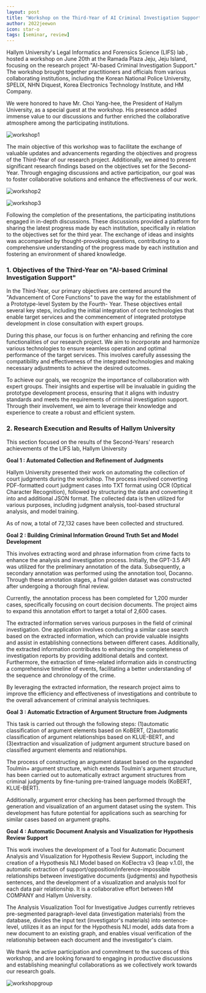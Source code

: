 ```yaml
---
layout: post
title: "Workshop on the Third-Year of AI Criminal Investigation Support Project"
author: 2022jeewon
icon: star-o
tags: [seminar, review]
---
```

Hallym University's Legal Informatics and Forensics Science (LIFS) lab , hosted a workshop on June 20th at the Ramada Plaza Jeju, Jeju Island, focusing on the research project "AI-based Criminal Investigation Support." The workshop brought together practitioners and officials from various collaborating institutions, including the Korean National Police University, SPELIX, NHN Diquest, Korea Electronics Technology Institute, and HM Company.

We were honored to have Mr. Choi Yang-hee, the President of Hallym University, as a special guest at the workshop. His presence added immense value to our discussions and further enriched the collaborative atmosphere among the participating institutions.

![workshop1](/img/news/workshop1.jpg)

The main objective of this workshop was to facilitate the exchange of valuable updates and advancements regarding the objectives and progress of the Third-Year of our research project. Additionally, we aimed to present significant research findings based on the objectives set for the Second-Year. Through engaging discussions and active participation, our goal was to foster collaborative solutions and enhance the effectiveness of our work.

![workshop2](/img/news/workshop_discussion1.jpg)

![workshop3](/img/news/workshop_discussion2.jpg)

Following the completion of the presentations, the participating institutions engaged in in-depth discussions. These discussions provided a platform for sharing the latest progress made by each institution, specifically in relation to the objectives set for the third year. The exchange of ideas and insights was accompanied by thought-provoking questions, contributing to a comprehensive understanding of the progress made by each institution and fostering an environment of shared knowledge.

### 1. Objectives of the Third-Year on "AI-based Criminal Investigation Support"

In the Third-Year, our primary objectives are centered around the "Advancement of Core Functions" to pave the way for the establishment of a Prototype-level System by the Fourth- Year. These objectives entail several key steps, including the initial integration of core technologies that enable target services and the commencement of integrated prototype development in close consultation with expert groups.

During this phase, our focus is on further enhancing and refining the core functionalities of our research project. We aim to incorporate and harmonize various technologies to ensure seamless operation and optimal performance of the target services. This involves carefully assessing the compatibility and effectiveness of the integrated technologies and making necessary adjustments to achieve the desired outcomes.

To achieve our goals, we recognize the importance of collaboration with expert groups. Their insights and expertise will be invaluable in guiding the prototype development process, ensuring that it aligns with industry standards and meets the requirements of criminal investigation support. Through their involvement, we aim to leverage their knowledge and experience to create a robust and efficient system.

### 2. Research Execution and Results of Hallym University

This section focused on the results of the Second-Years' research achievements of the LIFS lab, Hallym University

**Goal 1 : Automated Collection and Refinement of Judgments**

Hallym University presented their work on automating the collection of court judgments during the workshop.
The process involved converting PDF-formatted court judgment cases into TXT format using OCR (Optical Character Recognition), followed by structuring the data and converting it into and additional JSON format. The collected data is then utilized for various purposes, including judgment analysis, tool-based structural analysis, and model training.

As of now, a total of 72,132 cases have been collected and structured.

**Goal 2 : Building Criminal Information Ground Truth Set and Model Development**

This involves extracting word and phrase information from crime facts to enhance the analysis and investigation process. Initially, the GPT-3.5 API was utilized for the preliminary annotation of the data. Subsequently, a secondary annotation was performed using the annotation tool, Docanno. Through these annotation stages, a final golden dataset was constructed after undergoing a thorough final review.

Currently, the annotation process has been completed for 1,200 murder cases, specifically focusing on court decision documents. The project aims to expand this annotation effort to target a total of 2,600 cases.

The extracted information serves various purposes in the field of criminal investigation. One application involves conducting a similar case search based on the extracted information, which can provide valuable insights and assist in establishing connections between different cases. Additionally, the extracted information contributes to enhancing the completeness of investigation reports by providing additional details and context. Furthermore, the extraction of time-related information aids in constructing a comprehensive timeline of events, facilitating a better understanding of the sequence and chronology of the crime.

By leveraging the extracted information, the research project aims to improve the efficiency and effectiveness of investigations and contribute to the overall advancement of criminal analysis techniques.
 
**Goal 3 : Automatic Extraction of Argument Structure from Judgments**

This task is carried out through the following steps: (1)automatic classification of argument elements based on KoBERT, (2)automatic classification of argument relationships based on KLUE-BERT, and (3)extraction and visualization of judgment argument structure based on classified argument elements and relationships.

The process of constructing an argument dataset based on the expanded Toulmin+ argument structure, which extends Toulmin's argument structure, has been carried out to automatically extract argument structures from criminal judgments by fine-tuning pre-trained language models (KoBERT, KLUE-BERT). 

Additionally, argument error checking has been performed through the generation and visualization of an argument dataset using the system. This development has future potential for applications such as searching for similar cases based on argument graphs.


**Goal 4 : Automatic Document Analysis and Visualization for Hypothesis Review Support**

This work involves the development of a Tool for Automatic Document Analysis and Visualization for Hypothesis Review Support, including the creation of a Hypothesis NLI Model based on KoElectra v3 (leap v.1.0), the automatic extraction of support/opposition/inference-impossible relationships between investigative documents (judgments) and hypothesis sentences, and the development of a visualization and analysis tool for each data pair relationship. It is a collaborative effort between HM COMPANY and Hallym University.

The Analysis Visualization Tool for Investigative Judges currently retrieves pre-segmented paragraph-level data (investigation materials) from the database, divides the input text (investigator's materials) into sentence-level, utilizes it as an input for the Hypothesis NLI model, adds data from a new document to an existing graph, and enables visual verification of the relationship between each document and the investigator's claim.

We thank the active participation and commitment to the success of this workshop, and are looking forward to engaging in productive discussions and establishing meaningful collaborations as we collectively work towards our research goals.

![workshopgroup](/img/news/workshop_group_photo.jpg)
